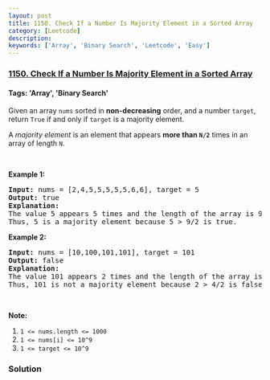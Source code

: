 ```yaml
---
layout: post
title: 1150. Check If a Number Is Majority Element in a Sorted Array
category: [Leetcode]
description: 
keywords: ['Array', 'Binary Search', 'Leetcode', 'Easy']
---
```

### [1150. Check If a Number Is Majority Element in a Sorted Array](https://leetcode.com/problems/check-if-a-number-is-majority-element-in-a-sorted-array)

#### Tags: 'Array', 'Binary Search'

<div class="content__u3I1 question-content__JfgR"><div><p>Given an array <code>nums</code> sorted in <strong>non-decreasing</strong> order, and a number <code>target</code>, return <code>True</code> if and only if <code>target</code> is a majority element.</p>
<p>A <em>majority element</em> is an element that appears <strong>more than <code>N/2</code></strong> times in an array of length <code>N</code>.</p>
<p> </p>
<p><strong>Example 1:</strong></p>
<pre><strong>Input: </strong>nums = <span id="example-input-1-1">[2,4,5,5,5,5,5,6,6]</span>, target = <span id="example-input-1-2">5</span>
<strong>Output: </strong><span id="example-output-1">true</span>
<strong>Explanation: </strong>
The value 5 appears 5 times and the length of the array is 9.
Thus, 5 is a majority element because 5 &gt; 9/2 is true.
</pre>
<p><strong>Example 2:</strong></p>
<pre><strong>Input: </strong>nums = <span id="example-input-2-1">[10,100,101,101]</span>, target = <span id="example-input-2-2">101</span>
<strong>Output: </strong><span id="example-output-2">false</span>
<strong>Explanation: </strong>
The value 101 appears 2 times and the length of the array is 4.
Thus, 101 is not a majority element because 2 &gt; 4/2 is false.
</pre>
<p> </p>
<p><span><strong>Note:</strong></span></p>
<ol>
<li><code>1 &lt;= nums.length &lt;= 1000</code></li>
<li><code>1 &lt;= nums[i] &lt;= 10^9</code></li>
<li><code>1 &lt;= target &lt;= 10^9</code></li>
</ol>
</div></div>

### Solution
